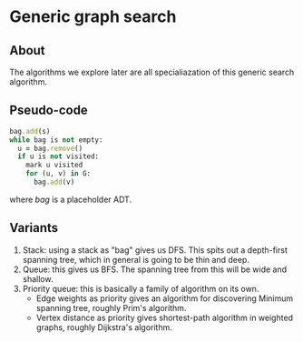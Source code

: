 # Generic graph search

<style>
.md-logo img {
  content: url('/graph/network-light.svg');
}

:root [data-md-color-scheme=slate] .md-logo img  {
  content: url('/graph/network-dark.svg');
}
</style>

## About

The algorithms we explore later are all specialiazation of this generic search algorithm.

## Pseudo-code

```ruby title="GenericSearch(G, s)" linenums="1"
bag.add(s)
while bag is not empty:
  u = bag.remove()
  if u is not visited:
    mark u visited
    for (u, v) in G:
      bag.add(v)
```

where *bag* is a placeholder ADT.

## Variants

1. Stack: using a stack as "bag" gives us DFS. This spits out a depth-first spanning tree, which in general is going to be thin and deep.
2. Queue: this gives us BFS. The spanning tree from this will be wide and shallow.
3. Priority queue: this is basically a family of algorithm on its own.
     - Edge weights as priority gives an algorithm for discovering Minimum spanning tree, roughly Prim's algorithm.
     - Vertex distance as priority gives shortest-path algorithm in weighted graphs, roughly Dijkstra's algorithm.
